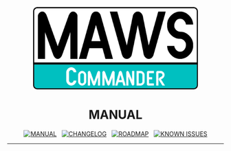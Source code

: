 <!-- b220618.093429 -->

<div align="center">

  <img src="../../.github/Logo/maws-logo-commander-512x256.png" alt="MAWSC logo" width="384">
  <h1> 
  MANUAL
  </h1>

  [![MANUAL](https://img.shields.io/badge/MANUAL-00c0c0?style=for-the-badge)](doc/Manual/MAWSC-Manual.md)&nbsp;&nbsp;&nbsp;[![CHANGELOG](https://img.shields.io/badge/CHANGELOG-00c0c0?style=for-the-badge)](doc/CHANGELOG.md)&nbsp;&nbsp;&nbsp;[![ROADMAP](https://img.shields.io/badge/ROADMAP-00c0c0?style=for-the-badge)](doc/ROADMAP.md)&nbsp;&nbsp;&nbsp;[![KNOWN ISSUES](https://img.shields.io/badge/KNOWN%20ISSUES-00c0c0?style=for-the-badge)](doc/KNOWN-ISSUES.md)


</div>



***

<br>
<br>
